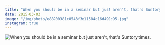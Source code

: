 ```yaml
---
title: "When you should be in a seminar but just aren't, that's Suntory times."
date: 2015-03-03
image: "/img/photo/e88700381c0543f3e11584c16d491c95.jpg"
instagram: true
---
```


![When you should be in a seminar but just aren't, that's Suntory times.](/img/photo/e88700381c0543f3e11584c16d491c95.jpg)
